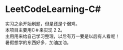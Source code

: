 # LeetCodeLearning-C# 

实习之余开始刷题，但是还是个弱鸡。<br>
本项目主要用C＃来实现 2.2。<br>
主用用来给自己学习整理，以后有万一要是以后有人看呢！<br>
暑假想学的东西好多，加油加油。<br>
